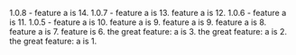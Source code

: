 1.0.8 - feature a is 14. 
1.0.7 - feature a is 13. feature a is 12. 
1.0.6 - feature a is 11. 
1.0.5 - feature a is 10. feature a is 9. feature a is 9. feature a is 8. feature a is 7. feature is 6. the great feature: a is 3. the great feature: a is 2. the great feature: a is 1. 
